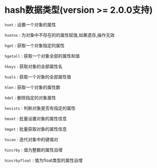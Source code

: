 # hash数据类型(version >= 2.0.0支持)

`hset` : 设置一个对象的属性

`hsetnx` : 为对象中不存在的的属性赋值,如果遗存,操作无效

`hget` : 获取一个对象指定的属性

`hgetall` : 获取一个对象全部的属性和值

`hkeys` : 获取对象的全部属性名

`hvals` : 获取一个对象的全部属性值

`hlen` : 获取一个对象的属性数

`hdel` : 删除指定的对象属性

`hexists` : 判断对象是否有指定的属性

`hmset` : 批量设置对象的属性信息

`hmget` : 批量获取对象的属性信息

`hscan` : 迭代对象中的键值对

`hincrby` : 值为整数的属性自增

`hincrbyfloat` : 值为float类型的属性自增
